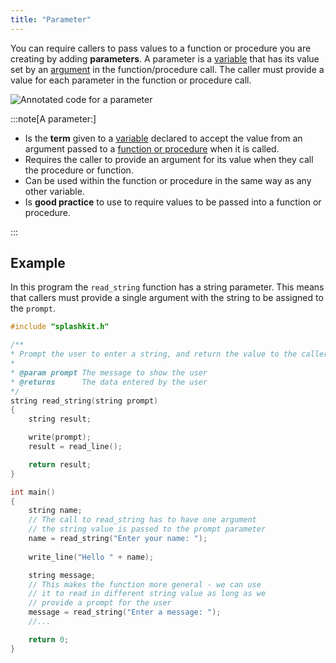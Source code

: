 ```yaml
---
title: "Parameter"
---
```


You can require callers to pass values to a function or procedure you are creating by adding **parameters**. A parameter is a [variable](/book/part-1-instructions/1-sequence-and-data/2-trailside/07-variable) that has its value set by an [argument](/book/part-1-instructions/1-sequence-and-data/2-trailside/02-method#arguments) in the function/procedure call. The caller must provide a value for each parameter in the function or procedure call.

![Annotated code for a parameter](./images/param-pano.png)

:::note[A parameter:]

- Is the **term** given to a [variable](/book/part-1-instructions/1-sequence-and-data/2-trailside/07-variable) declared to accept the value from an argument passed to a [function or procedure](/book/part-2-organised-code/2-organising-code/2-trailside/00-0-functions-and-procedures) when it is called.
- Requires the caller to provide an argument for its value when they call the procedure or function.
- Can be used within the function or procedure in the same way as any other variable.
- Is **good practice** to use to require values to be passed into a function or procedure.

:::

## Example

In this program the `read_string` function has a string parameter. This means that callers must provide a single argument with the string to be assigned to the `prompt`.

```cpp
#include "splashkit.h"

/**
* Prompt the user to enter a string, and return the value to the caller.
*
* @param prompt The message to show the user
* @returns      The data entered by the user
*/
string read_string(string prompt)
{
    string result;

    write(prompt);
    result = read_line();

    return result;
}

int main()
{
    string name;
    // The call to read_string has to have one argument
    // the string value is passed to the prompt parameter
    name = read_string("Enter your name: ");
    
    write_line("Hello " + name);

    string message;
    // This makes the function more general - we can use
    // it to read in different string value as long as we
    // provide a prompt for the user
    message = read_string("Enter a message: ");
    //...

    return 0;
}
```
